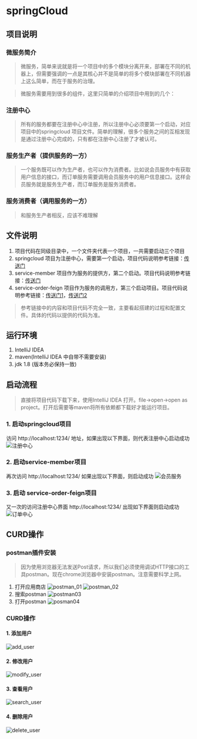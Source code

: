 # springCloud

## 项目说明

### 微服务简介
> 微服务，简单来说就是将一个项目中的多个模块分离开来，部署在不同的机器上，但需要强调的一点是其核心并不是简单的将多个模块部署在不同机器上这么简单，而在于服务的治理。

> 微服务需要用到很多的组件，这里只简单的介绍项目中用到的几个：

### 注册中心
> 所有的服务都要在注册中心中注册，所以注册中心必须要第一个启动，对应项目中的springcloud 项目文件。简单的理解，很多个服务之间的互相发现是通过注册中心完成的，只有都在注册中心注册了才被认可。

### 服务生产者（提供服务的一方）
>一个服务既可以作为生产者，也可以作为消费者。比如说会员服务中有获取用户信息的接口，而订单服务需要调用会员服务中的用户信息接口。这样会员服务就是服务生产者，而订单服务是服务消费者。

### 服务消费者（调用服务的一方）
>和服务生产者相反，应该不难理解


## 文件说明
1. 项目代码在同级目录中，一个文件夹代表一个项目，一共需要启动三个项目
2. springcloud 项目为注册中心，需要第一个启动，项目代码说明参考链接：[传送门](https://jchanji.github.io/year/07/25/SpringCloud-chapter3/)
3. service-member 项目作为服务的提供方，第二个启动。项目代码说明参考链接：[传送门](https://jchanji.github.io/year/07/27/SpringCloud-chapter4/)
4. service-order-feign 项目作为服务的调用方，第三个启动项目。项目代码说明参考链接：[传送门1](https://jchanji.github.io/year/07/25/SpringCloud-chapter3/)，[传送门2](https://jchanji.github.io/year/08/06/springCloud-chapter9/)

> 参考链接中的内容和项目代码不完全一致，主要看起搭建的过程和配置文件。具体的代码以提供的代码为准。

## 运行环境
1. IntelliJ IDEA
2. maven(IntelliJ IDEA 中自带不需要安装)
3. jdk 1.8 (版本务必保持一致)

## 启动流程
>直接将项目代码下载下来，使用IntelliJ IDEA 打开。file->open->open as project。打开后需要等maven将所有依赖都下载好才能运行项目。 

### 1. 启动springcloud项目
访问 http://localhost:1234/ 地址，如果出现以下界面，则代表注册中心启动成功
![注册中心](https://raw.githubusercontent.com/jChanJi/static_resource/master/img/eureka4.png)

### 2. 启动service-member项目
再次访问 http://localhost:1234/ 如果出现以下界面，则启动成功
![会员服务](https://raw.githubusercontent.com/jChanJi/static_resource/master/img/eureka8.png)

### 3. 启动 service-order-feign项目
又一次的访问注册中心界面 http://localhost:1234/ 出现如下界面则启动成功
![订单中心](https://raw.githubusercontent.com/jChanJi/static_resource/master/img/eureka11.png)

## CURD操作
### postman插件安装
> 因为使用浏览器无法发送Post请求，所以我们必须使用调试HTTP接口的工具postman。现在chrome浏览器中安装postman。注意需要科学上网。

1. 打开应用商店
![postman_01](https://raw.githubusercontent.com/jChanJi/static_resource/master/springcloud/postman_01.png)
![postman_02](https://raw.githubusercontent.com/jChanJi/static_resource/master/springcloud/postman02.png)
2. 搜索postman
![postman03](https://raw.githubusercontent.com/jChanJi/static_resource/master/springcloud/postman03.png)
3. 打开postman
![posman04](https://raw.githubusercontent.com/jChanJi/static_resource/master/springcloud/postman04.png)

### CURD操作
#### 1. 添加用户
![add_user](https://raw.githubusercontent.com/jChanJi/static_resource/master/springcloud/add.png)

#### 2. 修改用户
![modify_user](https://raw.githubusercontent.com/jChanJi/static_resource/master/springcloud/modify.png)
#### 3. 查看用户
![search_user](https://raw.githubusercontent.com/jChanJi/static_resource/master/springcloud/get.png)

#### 4. 删除用户
![delete_user](https://raw.githubusercontent.com/jChanJi/static_resource/master/springcloud/delete.png)



























